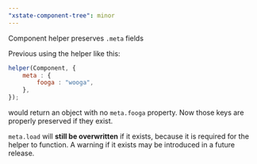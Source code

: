 ```yaml
---
"xstate-component-tree": minor
---
```


Component helper preserves `.meta` fields

Previous using the helper like this:

```js
helper(Component, {
    meta : {
        fooga : "wooga",
    },
});
```

would return an object with no `meta.fooga` property. Now those keys are properly preserved if they exist.

`meta.load` will **still be overwritten** if it exists, because it is required for the helper to function. A warning if it exists may be introduced in a future release.
